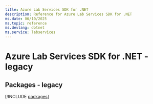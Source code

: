 ```yaml
---
title: Azure Lab Services SDK for .NET
description: Reference for Azure Lab Services SDK for .NET
ms.date: 06/10/2025
ms.topic: reference
ms.devlang: dotnet
ms.service: labservices
---
```

# Azure Lab Services SDK for .NET - legacy
## Packages - legacy
[!INCLUDE [packages](lab-services-index.md)]